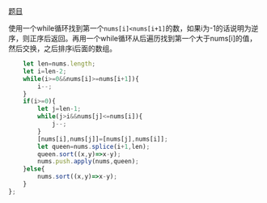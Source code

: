 [题目](https://leetcode.cn/problems/next-permutation/)


使用一个while循环找到第一个`nums[i]<nums[i+1]`的数，如果i为-1的话说明为逆序，则正序后返回。再用一个while循环从后遍历找到第一个大于nums[i]的值，然后交换，之后排序i后面的数组。
```js
    let len=nums.length;
    let i=len-2;
    while(i>=0&&nums[i]>=nums[i+1]){
        i--;
    }
    if(i>=0){
        let j=len-1;
        while(j>i&&nums[j]<=nums[i]){
            j--;
        }
        [nums[i],nums[j]]=[nums[j],nums[i]];
        let queen=nums.splice(i+1,len);
        queen.sort((x,y)=>x-y);
        nums.push.apply(nums,queen);
    }else{
        nums.sort((x,y)=>x-y);
    }
};
```